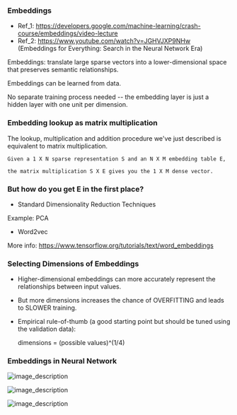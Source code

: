 ### Embeddings

* Ref_1: https://developers.google.com/machine-learning/crash-course/embeddings/video-lecture
* Ref_2: https://www.youtube.com/watch?v=JGHVJXP9NHw (Embeddings for Everything: Search in the Neural Network Era)


Embeddings: translate large sparse vectors into a lower-dimensional space that preserves semantic relationships.

Embeddings can be learned from data.

No separate training process needed -- the embedding layer is just a hidden layer with one unit per dimension.


### Embedding lookup as matrix multiplication
The lookup, multiplication and addition procedure we've just described is equivalent to matrix multiplication. 

    Given a 1 X N sparse representation S and an N X M embedding table E, 
    
    the matrix multiplication S X E gives you the 1 X M dense vector.
    
### But how do you get E in the first place?

- Standard Dimensionality Reduction Techniques

Example: PCA

- Word2vec

More info: https://www.tensorflow.org/tutorials/text/word_embeddings


### Selecting Dimensions of Embeddings

* Higher-dimensional embeddings can more accurately represent the relationships between input values.
* But more dimensions increases the chance of OVERFITTING and leads to SLOWER training.
* Empirical rule-of-thumb (a good starting point but should be tuned using the validation data):

    dimensions = (possible values)^(1/4)


### Embeddings in Neural Network

![image_description](/Users/pelin.balci/PycharmProjects/machinelearning/Notes/embedding_1.png)

![image_description](/Users/pelin.balci/PycharmProjects/machinelearning/Notes/embedding_2.png)

![image_description](/Users/pelin.balci/PycharmProjects/machinelearning/Notes/embedding_3.png)
